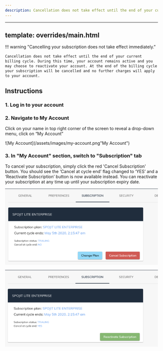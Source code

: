 ```yaml
---
description: Cancellation does not take effect until the end of your current billing cycle. During this time, your account remains active and you may choose to reactivate your account.
---
```

---
template: overrides/main.html
---

!!! warning "Cancelling your subscription does not take effect immediately."

    Cancellation does not take effect until the end of your current billing cycle. During this time, your account remains active and you may choose to reactivate your account. At the end of the billing cycle your subscription will be cancelled and no further charges will apply to your account.
  
## Instructions
### 1. Log in to your account

### 2. Navigate to My Account

  Click on your name in top right corner of the screen to reveal a drop-down menu, click on “My Account”

  ![My Account](/assets/images/my-account.png"My Account")

### 3. In "My Account" section, switch to "Subscription" tab

  To cancel your subscription, simply click the red 'Cancel Subscription' button. You should see the ‘Cancel at cycle end’ flag changed to ‘YES’ and a ‘Reactivate Subscription’ button is now available instead. You can reactivate your subscription at any time up until your subscription expiry date.

  ![Cancel Subscription](/assets/images/my-account-cancel-subscription.png "Cancel Subscription")

  ![Reactivate Subscription](/assets/images/my-account-reactivate-subscription.png "Reactivate Subscription")

